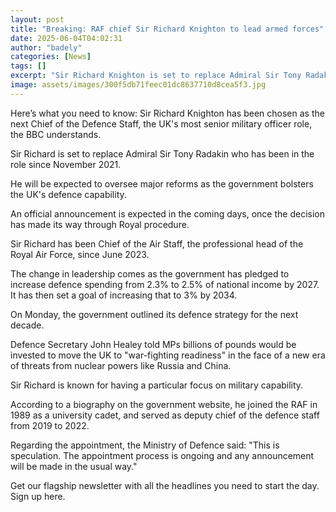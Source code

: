 ```yaml
---
layout: post
title: "Breaking: RAF chief Sir Richard Knighton to lead armed forces"
date: 2025-06-04T04:02:31
author: "badely"
categories: [News]
tags: []
excerpt: "Sir Richard Knighton is set to replace Admiral Sir Tony Radakin as next Chief of the Defence Staff."
image: assets/images/300f5db71feec01dc8637710d8cea5f3.jpg
---
```


Here’s what you need to know: Sir Richard Knighton has been chosen as the next Chief of the Defence Staff, the UK's most senior military officer role, the BBC understands. 

Sir Richard is set to replace Admiral Sir Tony Radakin who has been in the role since November 2021.

He will be expected to oversee major reforms as the government bolsters the UK's defence capability. 

An official announcement is expected in the coming days, once the decision has made its way through Royal procedure.

Sir Richard has been Chief of the Air Staff, the professional head of the Royal Air Force, since June 2023.

The change in leadership comes as the government has pledged to increase defence spending from 2.3% to 2.5% of national income by 2027. It has then set a goal of increasing that to 3% by 2034.

On Monday, the government outlined its defence strategy for the next decade.  

Defence Secretary John Healey told MPs billions of pounds would be invested to move the UK to "war-fighting readiness" in the face of a new era of threats from nuclear powers like Russia and China.

Sir Richard is known for having a particular focus on military capability. 

According to a biography on the government website, he joined the RAF in 1989 as a university cadet, and served as deputy chief of the defence staff from 2019 to 2022.  

Regarding the appointment, the Ministry of Defence said: "This is speculation. The appointment process is ongoing and any announcement will be made in the usual way."

Get our flagship newsletter with all the headlines you need to start the day. Sign up here.

